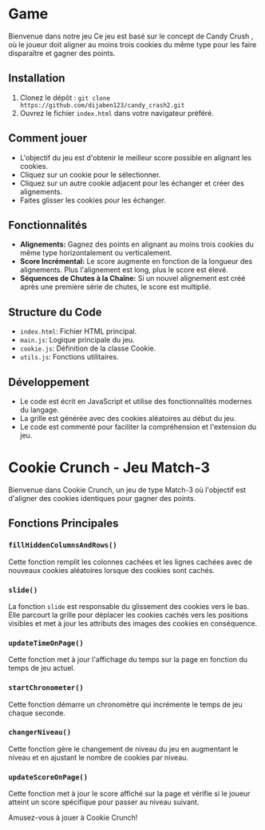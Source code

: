 # Game

Bienvenue dans notre jeu Ce jeu est basé sur le concept de Candy Crush , où le joueur doit aligner au moins trois cookies du même type pour les faire disparaître et gagner des points.

## Installation

1. Clonez le dépôt : `git clone https://github.com/dijaben123/candy_crash2.git`
2. Ouvrez le fichier `index.html` dans votre navigateur préféré.

## Comment jouer

- L'objectif du jeu est d'obtenir le meilleur score possible en alignant les cookies.
- Cliquez sur un cookie pour le sélectionner.
- Cliquez sur un autre cookie adjacent pour les échanger et créer des alignements.
- Faites glisser les cookies pour les échanger.

## Fonctionnalités

- **Alignements:** Gagnez des points en alignant au moins trois cookies du même type horizontalement ou verticalement.
- **Score Incrémental:** Le score augmente en fonction de la longueur des alignements. Plus l'alignement est long, plus le score est élevé.
- **Séquences de Chutes à la Chaîne:** Si un nouvel alignement est créé après une première série de chutes, le score est multiplié.

## Structure du Code

- `index.html`: Fichier HTML principal.
- `main.js`: Logique principale du jeu.
- `cookie.js`: Définition de la classe Cookie.
- `utils.js`: Fonctions utilitaires.

## Développement

- Le code est écrit en JavaScript et utilise des fonctionnalités modernes du langage.
- La grille est générée avec des cookies aléatoires au début du jeu.
- Le code est commenté pour faciliter la compréhension et l'extension du jeu.

# Cookie Crunch - Jeu Match-3

Bienvenue dans Cookie Crunch, un jeu de type Match-3 où l'objectif est d'aligner des cookies identiques pour gagner des points.

## Fonctions Principales

### `fillHiddenColumnsAndRows()`

Cette fonction remplit les colonnes cachées et les lignes cachées avec de nouveaux cookies aléatoires lorsque des cookies sont cachés.

### `slide()`

La fonction `slide` est responsable du glissement des cookies vers le bas. Elle parcourt la grille pour déplacer les cookies cachés vers les positions visibles et met à jour les attributs des images des cookies en conséquence.

### `updateTimeOnPage()`

Cette fonction met à jour l'affichage du temps sur la page en fonction du temps de jeu actuel.

### `startChronometer()`

Cette fonction démarre un chronomètre qui incrémente le temps de jeu chaque seconde.

### `changerNiveau()`

Cette fonction gère le changement de niveau du jeu en augmentant le niveau et en ajustant le nombre de cookies par niveau.

### `updateScoreOnPage()`

Cette fonction met à jour le score affiché sur la page et vérifie si le joueur atteint un score spécifique pour passer au niveau suivant.

 Amusez-vous à jouer à Cookie Crunch!
